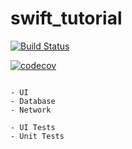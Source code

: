 # swift_tutorial

[![Build Status](https://travis-ci.org/filmhomage/swift_tutorial.svg?branch=feature%2FUITests)](https://travis-ci.org/filmhomage/swift_tutorial)

[![codecov](https://codecov.io/gh/filmhomage/swift_tutorial/branch/master/graph/badge.svg)](https://codecov.io/gh/filmhomage/swift_tutorial)


```

- UI
- Database
- Network

- UI Tests
- Unit Tests

```
